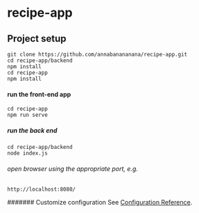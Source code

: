 # recipe-app

## Project setup
```
git clone https://github.com/annabanananana/recipe-app.git
cd recipe-app/backend
npm install
cd recipe-app
npm install
```
#### run the front-end app
```
cd recipe-app
npm run serve
```
##### run the back end
```
cd recipe-app/backend
node index.js
```
###### open browser using the appropriate port, e.g.
```
http://localhost:8080/
```
####### Customize configuration
See [Configuration Reference](https://cli.vuejs.org/config/).
